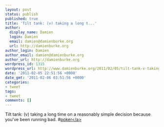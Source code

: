 ```yaml
---
layout: post
status: publish
published: true
title: 'Tilt tank: (v) taking a long t...'
author:
  display_name: Damien
  login: Damien
  email: damien@damienburke.org
  url: http://damienburke.org
author_login: Damien
author_email: damien@damienburke.org
author_url: http://damienburke.org
wordpress_id: 1315
wordpress_url: http://www.damienburke.org/2011/02/05/tilt-tank-v-taking-a-long-t/
date: '2011-02-05 22:51:56 +0000'
date_gmt: '2011-02-06 03:51:56 +0000'
categories:
- tweet
tags:
- tweet
comments: []
---
```

<p>Tilt tank: (v) taking a long time on a reasonably simple decision because you've been running bad. #<a href="http:&#47;&#47;search.twitter.com&#47;search?q=%23poker" class="aktt_hashtag">poker<&#47;a></p>
